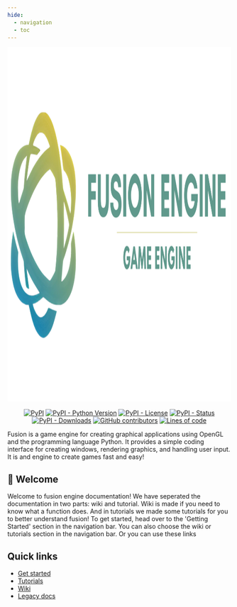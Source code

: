 ```yaml
---
hide:
  - navigation
  - toc
---
```


<p align="center">
  <img src="v5/assets/logo/fusion-banner.png" alt="logo" width="1000" height="800">
</p>


<p align="center">
<a href="https://pypi.org/project/fusion-engine"><img alt="PyPI" src="https://img.shields.io/pypi/v/fusion-engine?color=blue"></a>
<a href="https://pypi.org/project/fusion-engine"><img alt="PyPI - Python Version" src="https://img.shields.io/pypi/pyversions/fusion-engine?color=blue"></a>
<a href="https://pypi.org/project/fusion-engine"><img alt="PyPI - License" src="https://img.shields.io/pypi/l/fusion-engine?color=blue"></a>
<a href="https://pypi.org/project/fusion-engine"><img alt="PyPI - Status" src="https://img.shields.io/pypi/status/fusion-engine?color=blue"></a>
<a href="https://pypi.org/project/fusion-engine"><img alt="PyPI - Downloads" src="https://img.shields.io/pypi/dm/fusion-engine?color=blue"></a>
<a href="https://github.com/fusionengine-org/fusion-engine/graphs/contributors"><img alt="GitHub contributors" src="https://img.shields.io/github/contributors/fusionengine-org/fusion-engine?color=blue"></a>
<a href="https://github.com/fusionengine-org/fusion-engine"><img alt="Lines of code" src="https://www.aschey.tech/tokei/github/fusionengine-org/fusion-engine"></a>
</p>


Fusion is a game engine for creating graphical applications using OpenGL and the programming language Python. It provides a simple coding interface for creating windows,
rendering graphics, and handling user input. It is and engine to create games fast and easy!

## 👋 Welcome
Welcome to fusion engine documentation! We have seperated the documentation in two parts: wiki and tutorial. 
Wiki is made if you need to know what a function does. And in tutorials we made some tutorials for you to better understand fusion!
To get started, head over to the 'Getting Started' section in the navigation bar. You can also choose the wiki or tutorials section in the navigation bar. Or you can use these links

## Quick links

 - [Get started](get-started.md)
 - [Tutorials](v5/tutorials/setup.md)
 - [Wiki](v5/wiki/window.md)
 - [Legacy docs](legacy/index.md)


